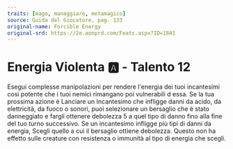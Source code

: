 ```yaml
---
traits: [mago, maneggiare, metamagico]
source: Guida del Giocatore, pag. 133
original-name: Forcible Energy
original-srd: https://2e.aonprd.com/Feats.aspx?ID=1841
---
```


# Energia Violenta :a: - Talento 12

Esegui complesse manipolazioni per rendere l'energia dei tuoi incantesimi cosi
potente che i tuoi nemici rimangano poi vulnerabili d essa. Se la tua prossima
azione è Lanciare un Incantesimo che infligge danni da acido, da elettricità, da
fuoco o sonori, puoi selezionare un bersaglio che è stato danneggiato e fargli
ottenere debolezza 5 a quel tipo di danno fino alla fine del tuo turno
successivo. Se un incantesimo infligge più tipi di danni da energia, Scegli
quello a cui il bersaglio ottiene debolezza. Questo non ha effetto sulle
creature con resistenza o immunità al tipo di energia che scegli.
